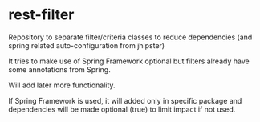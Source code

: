 # rest-filter
Repository to separate filter/criteria classes to reduce dependencies (and spring related auto-configuration from jhipster)

It tries to make use of Spring Framework optional but filters already have some annotations from Spring.

Will add later more functionality.

If Spring Framework is used, it will added only in specific package and dependencies will be made optional (true) to limit impact if not used.
